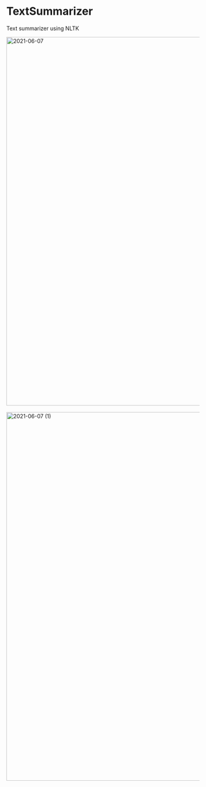 # TextSummarizer
Text summarizer using NLTK

<img width="960" alt="2021-06-07" src="https://user-images.githubusercontent.com/70203511/120985533-54b4f080-c799-11eb-8faa-8166c1a207ff.png">
<br><br><img width="960" alt="2021-06-07 (1)" src="https://user-images.githubusercontent.com/70203511/120985584-60081c00-c799-11eb-9ce8-494e5e92b4d9.png">
